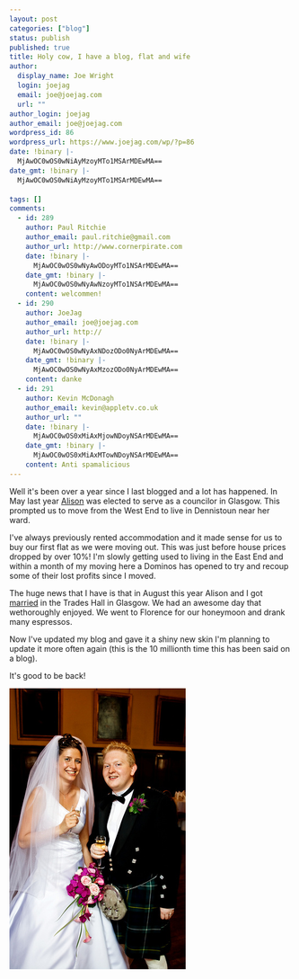 ```yaml
---
layout: post
categories: ["blog"]
status: publish
published: true
title: Holy cow, I have a blog, flat and wife
author:
  display_name: Joe Wright
  login: joejag
  email: joe@joejag.com
  url: ""
author_login: joejag
author_email: joe@joejag.com
wordpress_id: 86
wordpress_url: https://www.joejag.com/wp/?p=86
date: !binary |-
  MjAwOC0wOS0wNiAyMzoyMTo1MSArMDEwMA==
date_gmt: !binary |-
  MjAwOC0wOS0wNiAyMzoyMTo1MSArMDEwMA==

tags: []
comments:
  - id: 289
    author: Paul Ritchie
    author_email: paul.ritchie@gmail.com
    author_url: http://www.cornerpirate.com
    date: !binary |-
      MjAwOC0wOS0wNyAwODoyMTo1NSArMDEwMA==
    date_gmt: !binary |-
      MjAwOC0wOS0wNyAwNzoyMTo1NSArMDEwMA==
    content: welcommen!
  - id: 290
    author: JoeJag
    author_email: joe@joejag.com
    author_url: http://
    date: !binary |-
      MjAwOC0wOS0wNyAxNDozODo0NyArMDEwMA==
    date_gmt: !binary |-
      MjAwOC0wOS0wNyAxMzozODo0NyArMDEwMA==
    content: danke
  - id: 291
    author: Kevin McDonagh
    author_email: kevin@appletv.co.uk
    author_url: ""
    date: !binary |-
      MjAwOC0wOS0xMiAxMjowNDoyNSArMDEwMA==
    date_gmt: !binary |-
      MjAwOC0wOS0xMiAxMTowNDoyNSArMDEwMA==
    content: Anti spamalicious
---
```


<p>Well it's been over a year since I last blogged and a lot has happened. In May last year <a href="http://www.glasgow.gov.uk/en/YourCouncil/Council_Committees/Councillors/w9c2679.htm">Alison</a> was elected to serve as a councilor in Glasgow. This prompted us to move from the West End to live in Dennistoun near her ward.</p>
<p>I've always previously rented accommodation and it made sense for us to buy our first flat as we were moving out. This was just before house prices dropped by over 10%! I'm slowly getting used to living in the East End and within a month of my moving here a Dominos has opened to try and recoup some of their lost profits since I moved.</p>
<p>The huge news that I have is that in August this year Alison and I got <a href="http://flickr.com/photos/potatojunkie/sets/72157606648321511/">married</a> in the Trades Hall in Glasgow. We had an awesome day that wethoroughly enjoyed. We went to Florence for our honeymoon and drank many espressos.</p>
<p>Now I've updated my blog and gave it a shiny new skin I'm planning to update it more often again (this is the 10 millionth time this has been said on a blog).</p>
<p>It's good to be back!</p>
<p><img src="/images/2008/married.jpg" /></p>
